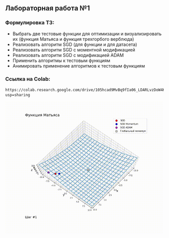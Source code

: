 ## Лабораторная работа №1

### Формулировка ТЗ:

*   Выбрать две тестовые функции для оптимизации и визуализировать их (функция Матьяса и функция трехгорбого верблюда)
*   Реализовать алгоритм SGD (для функции и для датасета)
*   Реализовать алгоритм SGD с моментной модификацией
*   Реализовать алгоритм SGD с модификацией ADAM
*   Применить алгоритмы к тестовым функциям
*   Анимировать применение алгоритмов к тестовым функциям

### Ссылка на Colab:

    https://colab.research.google.com/drive/105hcad9MvBq9fIa06_LDARLvzDoW4K8m?usp=sharing

![screen-gif](./animate.gif)
